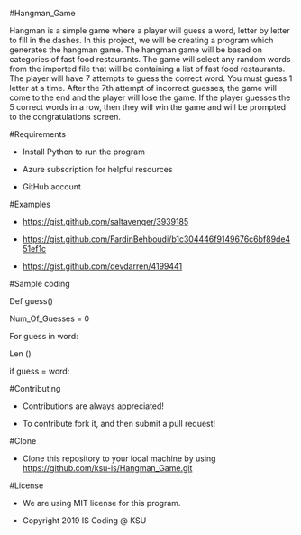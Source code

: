 #Hangman_Game

Hangman is a simple game where a player will guess a word, letter by letter to fill in the dashes. In this project, we will be creating a program which generates the hangman game. The hangman game will be based on categories of fast food restaurants. The game will select any random words from the imported file that will be containing a list of fast food restaurants. The player will have 7 attempts to guess the correct word. You must guess 1 letter at a time. After the 7th attempt of incorrect guesses, the game will come to the end and the player will lose the game. If the player guesses the 5 correct words in a row, then they will win the game and will be prompted to the congratulations screen. 

#Requirements

- Install Python to run the program

- Azure subscription for helpful resources

- GitHub account

#Examples

- https://gist.github.com/saltavenger/3939185

- https://gist.github.com/FardinBehboudi/b1c304446f9149676c6bf89de451ef1c

- https://gist.github.com/devdarren/4199441

#Sample coding

Def guess() 

Num_Of_Guesses = 0 

For guess in word: 

Len () 

if guess = word: 

#Contributing

- Contributions are always appreciated! 

- To contribute fork it, and then submit a pull request! 

#Clone

- Clone this repository to your local machine by using https://github.com/ksu-is/Hangman_Game.git

#License

- We are using MIT license for this program.  

- Copyright 2019 IS Coding @ KSU
